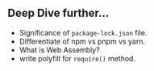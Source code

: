 ## Deep Dive further...

-   Significance of `package-lock.json` file.
-   Differentiate of npm vs pnpm vs yarn.
-   What is Web Assembly?
-   write polyfill for `require()` method.
